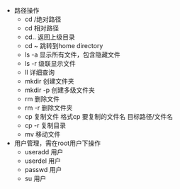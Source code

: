 - 路径操作  
  - cd /绝对路径  
  - cd 相对路径  
  - cd.. 返回上级目录  
  - cd ~ 跳转到home directory
  - ls -a 显示所有文件，包含隐藏文件  
  - ls -r 级联显示文件  
  - ll 详细查询  
  - mkdir 创建文件夹  
  - mkdir -p 创建多级文件夹  
  - rm 删除文件  
  - rm -r 删除文件夹  
  - cp 复制文件 格式cp 要复制的文件名 目标路径/文件名  
  - cp -r 复制目录    
  - mv 移动文件  
- 用户管理，需在root用户下操作    
  - useradd 用户  
  - userdel 用户  
  - passwd  用户  
  - su 用户  
  

